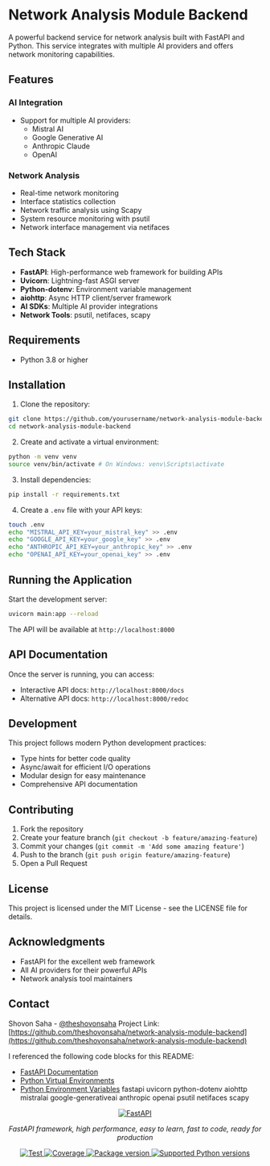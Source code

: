 # Network Analysis Module Backend

A powerful backend service for network analysis built with FastAPI and Python. This service integrates with multiple AI providers and offers network monitoring capabilities.

## Features

### AI Integration

- Support for multiple AI providers:
  - Mistral AI
  - Google Generative AI
  - Anthropic Claude
  - OpenAI

### Network Analysis

- Real-time network monitoring
- Interface statistics collection
- Network traffic analysis using Scapy
- System resource monitoring with psutil
- Network interface management via netifaces

## Tech Stack

- **FastAPI**: High-performance web framework for building APIs
- **Uvicorn**: Lightning-fast ASGI server
- **Python-dotenv**: Environment variable management
- **aiohttp**: Async HTTP client/server framework
- **AI SDKs**: Multiple AI provider integrations
- **Network Tools**: psutil, netifaces, scapy

## Requirements

- Python 3.8 or higher

## Installation

1. Clone the repository:

```bash
git clone https://github.com/yourusername/network-analysis-module-backend.git
cd network-analysis-module-backend
```

2. Create and activate a virtual environment:

```bash
python -m venv venv
source venv/bin/activate # On Windows: venv\Scripts\activate
```

3. Install dependencies:

```bash
pip install -r requirements.txt
```

4. Create a `.env` file with your API keys:

```bash
touch .env
echo "MISTRAL_API_KEY=your_mistral_key" >> .env
echo "GOOGLE_API_KEY=your_google_key" >> .env
echo "ANTHROPIC_API_KEY=your_anthropic_key" >> .env
echo "OPENAI_API_KEY=your_openai_key" >> .env
```

## Running the Application

Start the development server:

```bash
uvicorn main:app --reload
```

The API will be available at `http://localhost:8000`

## API Documentation

Once the server is running, you can access:

- Interactive API docs: `http://localhost:8000/docs`
- Alternative API docs: `http://localhost:8000/redoc`

## Development

This project follows modern Python development practices:

- Type hints for better code quality
- Async/await for efficient I/O operations
- Modular design for easy maintenance
- Comprehensive API documentation

## Contributing

1. Fork the repository
2. Create your feature branch (`git checkout -b feature/amazing-feature`)
3. Commit your changes (`git commit -m 'Add some amazing feature'`)
4. Push to the branch (`git push origin feature/amazing-feature`)
5. Open a Pull Request

## License

This project is licensed under the MIT License - see the LICENSE file for details.

## Acknowledgments

- FastAPI for the excellent web framework
- All AI providers for their powerful APIs
- Network analysis tool maintainers

## Contact

Shovon Saha - [@theshovonsaha](https://www.theshovonsaha.com)
Project Link: [https://github.com/theshovonsaha/network-analysis-module-backend](https://github.com/theshovonsaha/network-analysis-module-backend)

I referenced the following code blocks for this README:

- [FastAPI Documentation](https://fastapi.tiangolo.com/tutorial/first-steps/)
- [Python Virtual Environments](https://docs.python.org/3/library/venv.html)
- [Python Environment Variables](https://docs.python.org/3/library/os.html#os.getenv)
  fastapi
  uvicorn
  python-dotenv
  aiohttp
  mistralai
  google-generativeai
  anthropic
  openai
  psutil
  netifaces
  scapy

<p align="center">
  <a href="https://fastapi.tiangolo.com"><img src="https://fastapi.tiangolo.com/img/logo-margin/logo-teal.png" alt="FastAPI"></a>
</p>
<p align="center">
    <em>FastAPI framework, high performance, easy to learn, fast to code, ready for production</em>
</p>
<p align="center">
<a href="https://github.com/tiangolo/fastapi/actions?query=workflow%3ATest+event%3Apush+branch%3Amaster" target="_blank">
    <img src="https://github.com/tiangolo/fastapi/workflows/Test/badge.svg?event=push&branch=master" alt="Test">
</a>
<a href="https://coverage-badge.samuelcolvin.workers.dev/redirect/tiangolo/fastapi" target="_blank">
    <img src="https://coverage-badge.samuelcolvin.workers.dev/tiangolo/fastapi.svg" alt="Coverage">
</a>
<a href="https://pypi.org/project/fastapi" target="_blank">
    <img src="https://img.shields.io/pypi/v/fastapi?color=%2334D058&label=pypi%20package" alt="Package version">
</a>
<a href="https://pypi.org/project/fastapi" target="_blank">
    <img src="https://img.shields.io/pypi/pyversions/fastapi.svg?color=%2334D058" alt="Supported Python versions">
</a>
</p>
